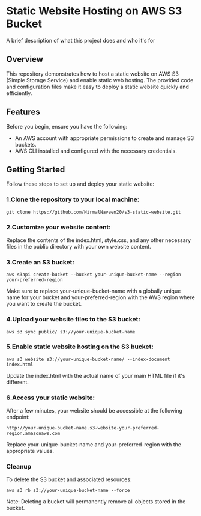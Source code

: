 
# Static Website Hosting on AWS S3 Bucket

A brief description of what this project does and who it's for


## Overview

This repository demonstrates how to host a static website on AWS S3 (Simple Storage Service) and enable static web hosting. The provided code and configuration files make it easy to deploy a static website quickly and efficiently.


## Features

Before you begin, ensure you have the following:

- An AWS account with appropriate permissions to create and manage S3 buckets.
- AWS CLI installed and configured with the necessary credentials.

## Getting Started

Follow these steps to set up and deploy your static website:

### 1.Clone the repository to your local machine:

```
git clone https://github.com/NirmalNaveen20/s3-static-website.git
```

### 2.Customize your website content:

Replace the contents of the index.html, style.css, and any other necessary files in the public directory with your own website content.

### 3.Create an S3 bucket:
```
aws s3api create-bucket --bucket your-unique-bucket-name --region your-preferred-region
```

Make sure to replace your-unique-bucket-name with a globally unique name for your bucket and your-preferred-region with the AWS region where you want to create the bucket.

### 4.Upload your website files to the S3 bucket:
```
aws s3 sync public/ s3://your-unique-bucket-name
```

### 5.Enable static website hosting on the S3 bucket:


```
aws s3 website s3://your-unique-bucket-name/ --index-document index.html
```
Update the index.html with the actual name of your main HTML file if it's different.

### 6.Access your static website:

After a few minutes, your website should be accessible at the following endpoint:

`http://your-unique-bucket-name.s3-website-your-preferred-region.amazonaws.com`

Replace your-unique-bucket-name and your-preferred-region with the appropriate values.


### Cleanup

To delete the S3 bucket and associated resources:

```
aws s3 rb s3://your-unique-bucket-name --force
```

Note: Deleting a bucket will permanently remove all objects stored in the bucket.

